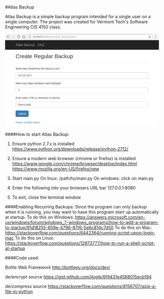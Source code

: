 #Atlas Backup

Atlas Backup is a simple backup program intended for a single user 
on a single computer. The project was created for Vermont Tech's Software Engineering 
CIS 4150 class.

 
![alt text](atlas_backup.png "Atlas Backup screenshot")


####How to start Atlas Backup:

1. Ensure python 2.7.x is installed
https://www.python.org/downloads/release/python-2712/

2. Ensure a modern web browser (chrome or firefox) is installed
https://www.google.com/chrome/browser/desktop/index.html
https://www.mozilla.org/en-US/firefox/new

3. Start main.py
On linux: /path/to/main.py
On windows: click on main.py

4. Enter the following into your browsers URL bar
127.0.0.1:8080

5. To exit, close the terminal window


####Enabling Recurring Backups:
Since the program can only backup when it is running,
you may want to have this program start up automatically at startup.
To do this on Windows:
https://answers.microsoft.com/en-us/windows/forum/windows_7-windows_programs/how-to-add-a-program-to-startup/91d18255-659e-4796-87f6-5e6c814c7d50
To do this on Mac:
https://stackoverflow.com/questions/6442364/running-script-upon-login-mac
To do this on Linux:
https://stackoverflow.com/questions/12973777/how-to-run-a-shell-script-at-startup


####Code used:

Bottle Web Framework
http://bottlepy.org/docs/dev/

de/encrypt source
https://gist.github.com/ilogik/6f9431e4588015ecb194

de/compress source
https://stackoverflow.com/questions/8156707/gzip-a-file-in-python
